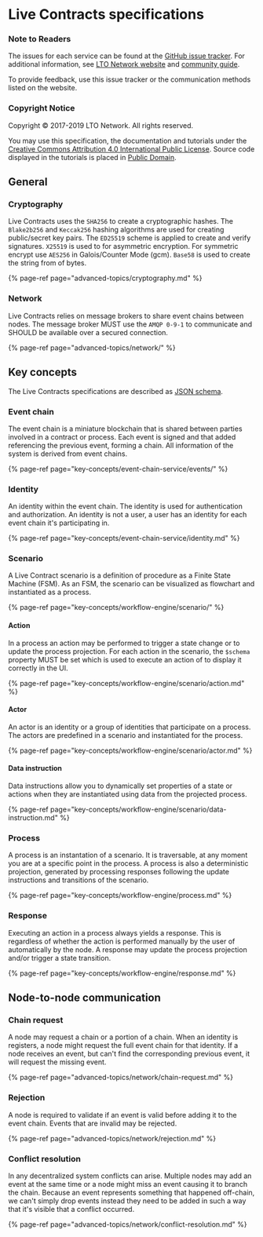 # Live Contracts specifications

### Note to Readers

The issues for each service can be found at the [GitHub issue tracker](https://github.com/legalthings/livecontracts-specs/issues). For additional information, see [LTO Network website](https://lto.network) and [community guide](https://docs.lto.network/project/).

To provide feedback, use this issue tracker or the communication methods listed on the website.

### Copyright Notice

Copyright © 2017-2019 LTO Network. All rights reserved.

You may use this specification, the documentation and tutorials under the [Creative Commons Attribution 4.0 International Public License](https://raw.githubusercontent.com/legalthings/livecontracts-specifications/master/LICENSE). Source code displayed in the tutorials is placed in [Public Domain](https://creativecommons.org/publicdomain/zero/1.0/deed).

## General

### Cryptography

Live Contracts uses the `SHA256` to create a cryptographic hashes. The `Blake2b256` and `Keccak256` hashing algorithms are used for creating public/secret key pairs. The `ED25519` scheme is applied to create and verify signatures. `X25519` is used to for asymmetric encryption. For symmetric encrypt use `AES256` in Galois/Counter Mode \(gcm\). `Base58` is used to create the string from of bytes.

{% page-ref page="advanced-topics/cryptography.md" %}

### Network

Live Contracts relies on message brokers to share event chains between nodes. The message broker MUST use the `AMQP 0-9-1` to communicate and SHOULD be available over a secured connection.

{% page-ref page="advanced-topics/network/" %}

## Key concepts

The Live Contracts specifications are described as [JSON schema](http://json-schema.org/).

### Event chain

The event chain is a miniature blockchain that is shared between parties involved in a contract or process. Each event is signed and that added referencing the previous event, forming a chain. All information of the system is derived from event chains.

{% page-ref page="key-concepts/event-chain-service/events/" %}

### Identity

An identity within the event chain. The identity is used for authentication and authorization. An identity is not a user, a user has an identity for each event chain it's participating in.

{% page-ref page="key-concepts/event-chain-service/identity.md" %}

### Scenario

A Live Contract scenario is a definition of procedure as a Finite State Machine \(FSM\). As an FSM, the scenario can be visualized as flowchart and instantiated as a process.

{% page-ref page="key-concepts/workflow-engine/scenario/" %}

#### Action

In a process an action may be performed to trigger a state change or to update the process projection. For each action in the scenario, the `$schema` property MUST be set which is used to execute an action of to display it correctly in the UI.

{% page-ref page="key-concepts/workflow-engine/scenario/action.md" %}

#### Actor

An actor is an identity or a group of identities that participate on a process. The actors are predefined in a scenario and instantiated for the process.

{% page-ref page="key-concepts/workflow-engine/scenario/actor.md" %}

#### Data instruction

Data instructions allow you to dynamically set properties of a state or actions when they are instantiated using data from the projected process.

{% page-ref page="key-concepts/workflow-engine/scenario/data-instruction.md" %}

### Process

A process is an instantation of a scenario. It is traversable, at any moment you are at a specific point in the process. A process is also a deterministic projection, generated by processing responses following the update instructions and transitions of the scenario.

{% page-ref page="key-concepts/workflow-engine/process.md" %}

### Response

Executing an action in a process always yields a response. This is regardless of whether the action is performed manually by the user of automatically by the node. A response may update the process projection and/or trigger a state transition.

{% page-ref page="key-concepts/workflow-engine/response.md" %}

## Node-to-node communication

### Chain request

A node may request a chain or a portion of a chain. When an identity is registers, a node might request the full event chain for that identity. If a node receives an event, but can't find the corresponding previous event, it will request the missing event.

{% page-ref page="advanced-topics/network/chain-request.md" %}

### Rejection

A node is required to validate if an event is valid before adding it to the event chain. Events that are invalid may be rejected.

{% page-ref page="advanced-topics/network/rejection.md" %}

### Conflict resolution

In any decentralized system conflicts can arise. Multiple nodes may add an event at the same time or a node might miss an event causing it to branch the chain. Because an event represents something that happened off-chain, we can't simply drop events instead they need to be added in such a way that it's visible that a conflict occurred.

{% page-ref page="advanced-topics/network/conflict-resolution.md" %}

